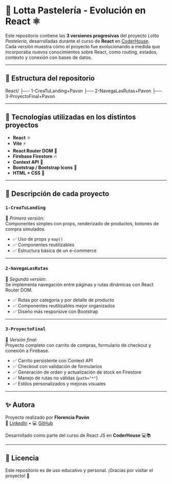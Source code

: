 # 🎂 Lotta Pastelería - Evolución en React ⚛️

Este repositorio contiene las **3 versiones progresivas** del proyecto _Lotta Pastelería_, desarrolladas durante el curso de **React** en [CoderHouse](https://www.coderhouse.com/).  
Cada versión muestra cómo el proyecto fue evolucionando a medida que incorporaba nuevos conocimientos sobre React, como routing, estados, contexto y conexión con bases de datos.

---

## 📁 Estructura del repositorio
React/
├── 1-CreaTuLanding+Pavon
├── 2-NavegaLasRutas+Pavon
├── 3-ProyectoFinal+Pavon

---

## 🔧 Tecnologías utilizadas en los distintos proyectos

- **React** ⚛️
- **Vite** ⚡
- **React Router DOM** 🧭
- **Firebase Firestore** 🔥
- **Context API** 🧠
- **Bootstrap / Bootstrap Icons** 🎨
- **HTML + CSS** 📄

---

## 🚀 Descripción de cada proyecto

### `1-CreaTuLanding`
📌 _Primera versión_:  
Componentes simples con props, renderizado de productos, botones de compra simulados.

- ✅ Uso de props y `map()`
- ✅ Componentes reutilizables
- ✅ Estructura básica de un e-commerce

---

### `2-NavegaLasRutas`
📌 _Segunda versión_:  
Se implementa navegación entre páginas y rutas dinámicas con React Router DOM.

- ✅ Rutas por categoría y por detalle de producto
- ✅ Componentes reutilizables mejor organizados
- ✅ Diseño más responsive con Bootstrap

---

### `3-ProyectoFinal`
📌 _Versión final_:  
Proyecto completo con carrito de compras, formulario de checkout y conexión a Firebase.

- ✅ Carrito persistente con Context API
- ✅ Checkout con validación de formularios
- ✅ Generación de orden y actualización de stock en Firestore
- ✅ Manejo de rutas no válidas (`path="*"`)
- ✅ Estilos personalizados y mejoras visuales

---

## ✨ Autora

Proyecto realizado por **Florencia Pavón**  
📧 [LinkedIn](https://www.linkedin.com/in/florencia-pavon/) • 💻 [GitHub](https://github.com/florencia-pavon)

Desarrollado como parte del curso de React JS en **CoderHouse** 💻📚

---

## 📝 Licencia

Este repositorio es de uso educativo y personal. ¡Gracias por visitar el proyecto! 🌟
